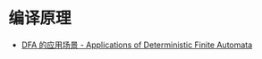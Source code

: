 # 编译原理

* [DFA 的应用场景 - Applications of Deterministic Finite Automata](http://web.cs.ucdavis.edu/~rogaway/classes/120/spring13/eric-dfa.pdf)
